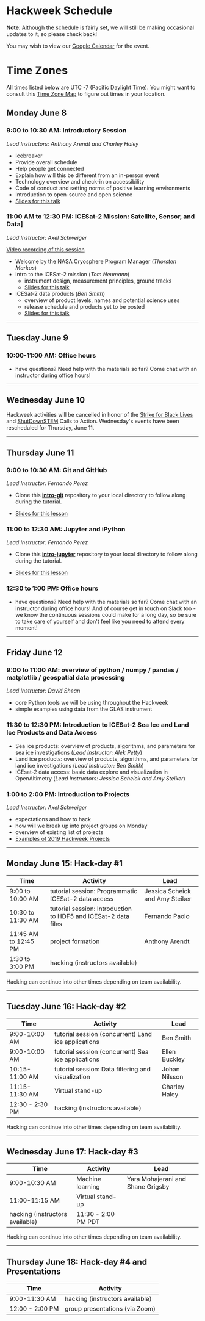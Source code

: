 # Hackweek Schedule

**Note**: Although the schedule is fairly set, we will still be making occasional updates to it, so please check back!

You may wish to view our [Google Calendar](https://calendar.google.com/calendar?cid=Y2txZmt1bmw4bWk1aW4zdWc1Y3B1Z3BoYm9AZ3JvdXAuY2FsZW5kYXIuZ29vZ2xlLmNvbQ) for the event.

# Time Zones

All times listed below are UTC -7 (Pacific Daylight Time). You might want to consult this [Time Zone Map](https://www.timeanddate.com/time/map/) to figure out times in your location.

## Monday June 8 

### 9:00 to 10:30 AM: Introductory Session 

*Lead Instructors: Anthony Arendt and Charley Haley*

* Icebreaker
* Provide overall schedule
* Help people get connected
* Explain how will this be different from an in-person event
* Technology overview and check-in on accessibility
* Code of conduct and setting norms of positive learning environments
* Introduction to open-source and open science
* [Slides for this talk](https://docs.google.com/presentation/d/1kNc6u4mz9qt5TI-DCosSL6jZ5M7q_k3godlBrOE891c/edit?usp=sharing)

### 11:00 AM to 12:30 PM: ICESat-2 Mission: Satellite, Sensor, and Data]

*Lead Instructor: Axel Schweiger*

[Video recording of this session](https://www.youtube.com/watch?v=0guml7ihfdA)

* Welcome by the NASA Cryosphere Program Manager (*Thorsten Markus*)
* intro to the ICESat-2 mission (*Tom Neumann*)
    * instrument design, measurement principles, ground tracks
    * [Slides for this talk](https://drive.google.com/file/d/17xLbjUdTlQK_cAhmWY0EiK2cSc7vsO0Z/view?usp=sharing)
* ICESat-2 data products (*Ben Smith*)
    * overview of product levels, names and potential science uses
    * release schedule and products yet to be posted
    * [Slides for this talk](https://drive.google.com/file/d/1g4y69M9O9Y7XYSsoWD9ed_08ZMQjKBP9/view?usp=sharing)

________________________________________________________

## Tuesday June 9

### 10:00-11:00 AM: Office hours

* have questions? Need help with the materials so far? Come chat with an instructor during office hours!

________________________________________________________

## Wednesday June 10

Hackweek activities will be cancelled in honor of the [Strike for Black Lives](https://www.particlesforjustice.org/) and [ShutDownSTEM](https://www.shutdownstem.com/) Calls to Action. Wednesday's events have been rescheduled for Thursday, June 11. 
________________________________________________________

## Thursday June 11 

### 9:00 to 10:30 AM: Git and GitHub

*Lead Instructor: Fernando Perez*

* Clone this **[intro-git](https://github.com/ICESAT-2HackWeek/intro-git)** repository to your local directory to follow along during the tutorial.

* [Slides for this lesson](https://docs.google.com/presentation/d/1pOWte7V5UbnVBvRktvLbLTRluDwrGbXtIdAZhzAd1AE/edit?usp=sharing)

### 11:00 to 12:30 AM: Jupyter and iPython

*Lead Instructor: Fernando Perez*

* Clone this **[intro-jupyter](https://github.com/ICESAT-2HackWeek/intro-jupyter)** repository to your local directory to follow along during the tutorial.

* [Slides for this lesson](https://docs.google.com/presentation/d/1TfY7rnCuGQDrlvsf2-P9lNADT2vwiJsdb7vmgZ3SDmA/edit?usp=sharing)

### 12:30 to 1:00 PM: Office hours

* have questions? Need help with the materials so far? Come chat with an instructor during office hours! And of course get in touch on Slack too - we know the continuous sessions could make for a long day, so be sure to take care of yourself and don't feel like you need to attend every moment!

________________________________________________________

## Friday June 12 

### 9:00 to 11:00 AM: overview of python / numpy / pandas / matplotlib / geospatial data processing

*Lead Instructor: David Shean*

* core Python tools we will be using throughout the Hackweek
* simple examples using data from the GLAS instrument

### 11:30 to 12:30 PM: Introduction to ICESat-2 Sea Ice and Land Ice Products and Data Access

* Sea ice products: overview of products, algorithms, and parameters for sea ice investigations (*Lead Instructor: Alek Petty*)
* Land ice products: overview of products, algorithms, and parameters for land ice investigations (*Lead Instructor: Ben Smith*)
* ICEsat-2 data access: basic data explore and visualization in OpenAltimetry (*Lead Instructors: Jessica Scheick and Amy Steiker*)

### 1:00 to 2:00 PM: Introduction to Projects

*Lead Instructor: Axel Schweiger*

* expectations and how to hack
* how will we break up into project groups on Monday
* overview of existing list of projects
* [Examples of 2019 Hackweek Projects](https://icesat-2hackweek.github.io/learning-resources/projects/2019_projects/)

________________________________________________________

## Monday June 15: Hack-day #1

| Time  |  Activity           | Lead | 
| --------- | ------------- | ------------- | 
| 9:00 to 10:00 AM  | tutorial session: Programmatic ICESat-2 data access |  Jessica Scheick and Amy Steiker | 
| 10:30 to 11:30 AM | tutorial session: Introduction to HDF5 and ICESat-2 data files | Fernando Paolo  | 
| 11:45 AM to 12:45 PM | project formation | Anthony Arendt | 
| 1:30 to 3:00 PM | hacking (instructors available) |   | 

Hacking can continue into other times depending on team availability.

________________________________________________________

## Tuesday June 16: Hack-day #2

| Time  |  Activity           | Lead | 
| --------- | ------------- | ------------- | 
| 9:00-10:00 AM | tutorial session (concurrent) Land ice applications |  Ben Smith  |
| 9:00-10:00 AM | tutorial session (concurrent) Sea ice applications | Ellen Buckley  | 
| 10:15-11:00 AM | tutorial session: Data filtering and visualization | Johan Nilsson  |
| 11:15-11:30 AM | Virtual stand-up | Charley Haley | 
| 12:30 - 2:30 PM | hacking (instructors available) |   | 

Hacking can continue into other times depending on team availability.

________________________________________________________

## Wednesday June 17: Hack-day #3

| Time  |  Activity           | Lead | 
| --------- | ------------- | ------------- | 
| 9:00-10:30 AM | Machine learning | Yara Mohajerani and Shane Grigsby |
| 11:00-11:15 AM | Virtual stand-up | | 
| hacking (instructors available) | 11:30 - 2:00 PM  PDT |

Hacking can continue into other times depending on team availability.
________________________________________________________

## Thursday June 18: Hack-day #4 and Presentations

| Time  |  Activity           | 
| --------- | ------------- | 
|  9:00-11:30 AM  | hacking (instructors available) |
| 12:00 - 2:00 PM | group presentations (via Zoom)  |   

